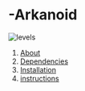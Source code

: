 # -Arkanoid
![levels](https://user-images.githubusercontent.com/92430368/182669623-f9cafd7d-552d-4ce7-bbdd-8a4f9c0119f9.png)
1. <a href="#bar">About</a>
2. <a href="#bar">Dependencies</a>
3. <a href="#bar">Installation</a>
4. <a href="#bar">instructions</a>
